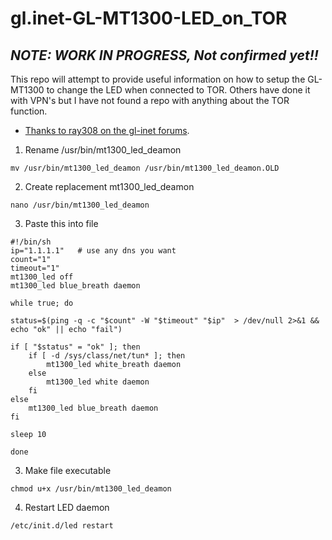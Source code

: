 # gl.inet-GL-MT1300-LED_on_TOR

## *NOTE: WORK IN PROGRESS, Not confirmed yet!!*

This repo will attempt to provide useful information on how to setup the GL-MT1300 to change the LED when connected to TOR. Others have done it with VPN's but I have not found a repo with anything about the TOR function. 
- [Thanks to ray308 on the gl-inet forums](https://forum.gl-inet.com/t/gl-mt1300-led-control-instructions/13338/22).

1. Rename /usr/bin/mt1300_led_deamon
```
mv /usr/bin/mt1300_led_deamon /usr/bin/mt1300_led_deamon.OLD
```

2. Create replacement mt1300_led_deamon
```
nano /usr/bin/mt1300_led_deamon
```

3. Paste this into file
```
#!/bin/sh
ip="1.1.1.1"   # use any dns you want
count="1"
timeout="1"
mt1300_led off
mt1300_led blue_breath daemon

while true; do

status=$(ping -q -c "$count" -W "$timeout" "$ip"  > /dev/null 2>&1 && echo "ok" || echo "fail")

if [ "$status" = "ok" ]; then
	if [ -d /sys/class/net/tun* ]; then    
		mt1300_led white_breath daemon   
	else    
		mt1300_led white daemon      
	fi
else
	mt1300_led blue_breath daemon
fi

sleep 10

done
```

3. Make file executable
```
chmod u+x /usr/bin/mt1300_led_deamon
```

4. Restart LED daemon
```
/etc/init.d/led restart
```
